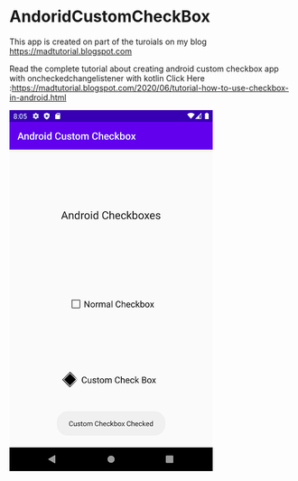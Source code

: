 # AndoridCustomCheckBox

This app is created on part of the turoials on my blog https://madtutorial.blogspot.com

Read the complete tutorial about creating android custom checkbox app with oncheckedchangelistener with kotlin
Click Here :https://madtutorial.blogspot.com/2020/06/tutorial-how-to-use-checkbox-in-android.html

![Android Custom Checkbox](/screenshots/Screenshot_1590719734.png)

